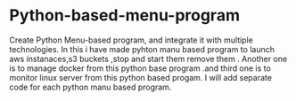 # Python-based-menu-program
Create Python Menu-based program, and integrate it with multiple technologies.
In this i have made pyhton manu based program to launch aws instanaces,s3 buckets ,stop and start them remove them .
Another one is to manage docker from this python base program .and third one is to monitor linux server from this python based progam.
I will add separate code for each python manu based program.
